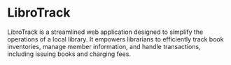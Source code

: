 # LibroTrack
LibroTrack is a streamlined web application designed to simplify the operations of a local library. It empowers librarians to efficiently track book inventories, manage member information, and handle transactions, including issuing books and charging fees. 
